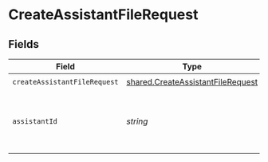 # CreateAssistantFileRequest


## Fields

| Field                                                                                         | Type                                                                                          | Required                                                                                      | Description                                                                                   | Example                                                                                       |
| --------------------------------------------------------------------------------------------- | --------------------------------------------------------------------------------------------- | --------------------------------------------------------------------------------------------- | --------------------------------------------------------------------------------------------- | --------------------------------------------------------------------------------------------- |
| `createAssistantFileRequest`                                                                  | [shared.CreateAssistantFileRequest](../../../sdk/models/shared/createassistantfilerequest.md) | :heavy_check_mark:                                                                            | N/A                                                                                           |                                                                                               |
| `assistantId`                                                                                 | *string*                                                                                      | :heavy_check_mark:                                                                            | The ID of the assistant for which to create a File.<br/>                                      | file-AF1WoRqd3aJAHsqc9NY7iL8F                                                                 |